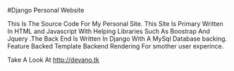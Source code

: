 #Django Personal Website

This Is The Source Code For My Personal Site. This Site Is Primary Written In HTML and Javascript With Helping Libraries Such As Boostrap And Jquery 
.The Back End Is Written In Django With A MySql Database backing. Feature Backed Template Backend Rendering For smother user experince. 

Take A Look At http://devano.tk

